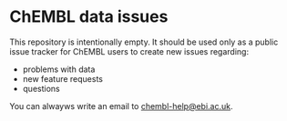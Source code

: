 # ChEMBL data issues
This repository is intentionally empty. It should be used only as a public issue tracker for ChEMBL users to create new issues regarding:


 - problems with data
 - new feature requests
 - questions
 
 You can alwayws write an email to chembl-help@ebi.ac.uk.
